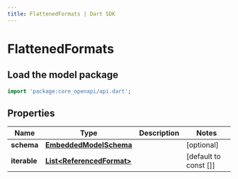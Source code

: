 ```yaml
---
title: FlattenedFormats | Dart SDK
---
```


# FlattenedFormats

## Load the model package
```dart
import 'package:core_openapi/api.dart';
```

## Properties
Name | Type | Description | Notes
------------ | ------------- | ------------- | -------------
**schema** | [**EmbeddedModelSchema**](EmbeddedModelSchema) |  | [optional] 
**iterable** | [**List\<ReferencedFormat\>**](ReferencedFormat) |  | [default to const []]




